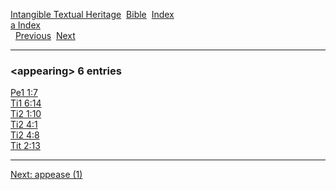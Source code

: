 [Intangible Textual Heritage](../../index)  [Bible](../index) 
[Index](index)   
[a Index](_a_)  
  [Previous](c00620)  [Next](c00622) 

------------------------------------------------------------------------

### &lt;appearing&gt; 6 entries

[Pe1 1:7](../kjv/pe1001.htm#007)  
[Ti1 6:14](../kjv/ti1006.htm#014)  
[Ti2 1:10](../kjv/ti2001.htm#010)  
[Ti2 4:1](../kjv/ti2004.htm#001)  
[Ti2 4:8](../kjv/ti2004.htm#008)  
[Tit 2:13](../kjv/tit002.htm#013)  

------------------------------------------------------------------------

[Next: appease (1)](c00622)
